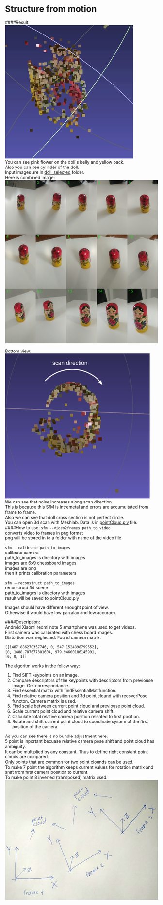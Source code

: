 # Structure from motion  
####Result:  
![3d visualization](./markdown_site/3d_visualization.gif)  
You can see pink flower on the doll's belly and yellow back.  
Also you can see cylinder of the doll.  
Input images are in [doll_selected](./doll_selected) folder.  
Here is combined image:  
![combined image](./markdown_site/input_pano.png)  
  
Bottom view:  
![scan direction](./markdown_site/doll_scan_2.png)  
We can see that noise increases along scan direction.  
This is because this SfM is intremetal and errors are accumultated from frame to frame.  
Also we can see that doll cross section is not perfect circle.  
You can open 3d scan with Meshlab.
Data is in [pointCloud.ply](./pointCloud.ply) file.  
####How to use:
```sfm --video2frames path_to_video```  
   converts video to frames in png format  
   png will be stored in to a folder with name of the video file  
  
```sfm --calibrate path_to_images```  
   calibrate camera  
   path_to_images is directory with images  
   images are 6x9 chessboard images  
   images are png  
   then it prints calibration parameters  
  
```sfm --reconstruct path_to_images```  
   reconstruct 3d scene  
   path_to_images is directory with images  
   result will be saved to pointCloud.ply  
  
Images should have different enought point of view.  
Otherwise it would have low parralax and low accuracy.
    
####Description:  
Android Xiaomi redmi note 5 smartphone was used to get videos.  
First camera was calibrated with chess board images.  
Distortion was neglected. 
Found camera matrix:  
```text
[[1487.886270357746, 0, 547.1524898799552], 
[0, 1488.787677381604, 979.9460018614599],
[0, 0, 1]]
```
The algoritm works in the follow way:
1. Find SIFT keypoints on an image.
2. Compare descriptors of the keypoints with descriptors from previouse image. Get correspondance.  
3. Find essential matrix with findEssentialMat function.  
4. Find relative camera position and 3d point clound with recoverPose functon. Camera matrix is used.  
5. Find scale between current point cloud and previouse point cloud.
6. Scale current point cloud and relative camera shift.  
7. Calculate total relative camera position releated to first position.
8. Rotate and shift current point cloud to coordinate system of the first position of the camera.
  
As you can see there is no bundle adjustment here.  
5 point is inportant becuase relative camera pose shift and point cloud has ambiguity.      
It can be multiplied by any constant. Thus to define right constant point clouds are compared.  
Only points that are common for two point clounds can be used.  
To make 7 point the algorithm keeps current values for rotation matrix and shift from first camera position to current.  
To make point 8 inverted (transposed) matrix used.  
![](./markdown_site/frames.jpg)
 


  
